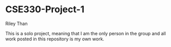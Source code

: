 # CSE330-Project-1
Riley Than

This is a solo project, meaning that I am the only person in the group and all work posted in this repository is my own work. 
